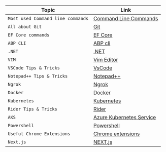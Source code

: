 | Topic                                  | Link                                                                                           |
|----------------------------------------|------------------------------------------------------------------------------------------------|
| `Most used Command line commands`      | [Command Line Commands](Documents/TopTenCommandLineCommands.md)                                |
| `All about Git`                        | [Git](Documents/Git.md)                                                                        |
| `EF Core commands`                     | [EF Core](Documents/EntityFrameworkCore.md)                                                    |
| `ABP CLI`                              | [ABP cli](Documents/ABPcli.md)                                                                 |
| `.NET`                                 | [.NET](Documents/DotNet.md)                                                                    |
| `VIM`                                  | [Vim Editor](Documents/VimEditor.md)                                                           |
| `VSCode Tips & Tricks`                 | [VsCode](Documents/VsCode.md)                                                                  |
| `Notepad++ Tips & Tricks`              | [Notepad++](Documents/NotepadPlusPlus.md)                                                      |  
| `Ngrok`                                | [Ngrok](Documents/Ngrok.md)                                                                    |  
| `Docker`                               | [Docker](Documents/Docker.md)                                                                  |
| `Kubernetes`                           | [Kubernetes](Documents/Kubernetes.md)                                                          |
| `Rider Tips & Tricks`                  | [Rider](Documents/Rider.md)                                                                    |
| `AKS`                                  | [Azure Kubernetes Service](Documents/AKS.md)                                                   |
| `Powershell`                           | [Powershell](Documents/PowerShell.md)                                                          |
| `Useful Chrome Extensions`             | [Chrome extensions](Documents/ChromeExtensions.md)                                             |
| `Next.js`                              | [NEXT.js](Documents/NextJs.md)                                                                 |
